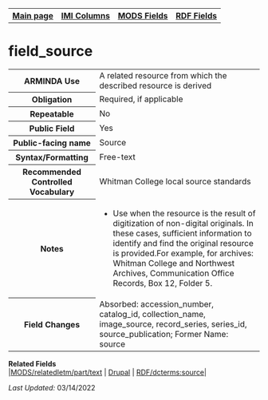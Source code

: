 <!DOCTYPE html>
<html>

<body>
<table style="width:100%">
  <tr>
    <th><a href="index.md">Main page</a></th>
	<th><a href="IMI.md">IMI Columns</a></th>
    <th><a href="MODS.md">MODS Fields</a></th>
    <th><a href="RDF.md">RDF Fields</a></th>
  </tr>
</table>



<h1>field_source</h1>
<table>
<tr>
	<th>ARMINDA Use</th>
	<td>A related resource from which the described resource is derived</td>
</tr>
<tr>
	<th>Obligation</th>
	<td>Required, if applicable</td>
</tr>
<tr>
	<th>Repeatable</th>
	<td>No</td>
</tr>
<tr>
	<th>Public Field</th>
	<td>Yes</td>
</tr>
<tr>
	<th>Public-facing name</th>
	<td>Source</td>
</tr>
<tr>
	<th>Syntax/Formatting</th>
	<td>Free-text</td>
</tr>
<tr>
	<th>Recommended Controlled Vocabulary</th>
	<td>Whitman College local source standards</td>
</tr>
<tr>
	<th>Notes</th>
	<td>
		<ul>
			<li>Use when the resource is the result of digitization of non-digital originals. In these cases, sufficient information to identify and find the original resource is provided.For example, for archives: Whitman College and Northwest Archives, Communication Office Records, Box 12, Folder 5.</li>
		</ul>
	</td>
</tr>
<tr>
	<th>Field Changes</th>
	<td>Absorbed: accession_number, catalog_id, collection_name, image_source, record_series, series_id, source_publication; Former Name: source
</td>
</tr>
</table>
<dl>
	<dt><b>Related Fields</b></dt>
		|<a href="mods.relatedItem.part.text.md">MODS/relatedIetm/part/text</a> 
		| <a href="DrupalFields.md#Source">Drupal</a>
		| <a href="rdf.dcterms.source.md">RDF/dcterms:source</a>|
</dl>
<p><i>Last Updated: </i>03/14/2022</p>
</body>
</html>
